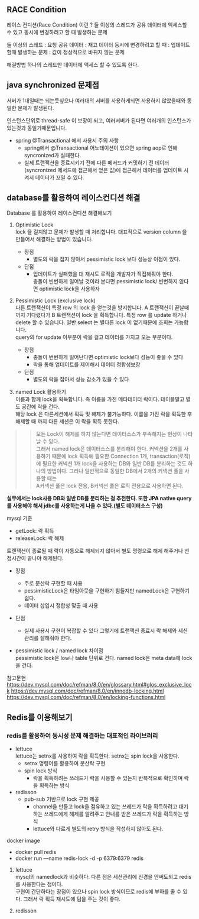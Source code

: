 ## RACE Condition 
레이스 컨디션(Race Condition) 이란 ?
둘 이상의 스레드가 공유 데이터에 액세스할 수 있고 동시에 변경하려고 할 때 발생하는 문제

둘 이상의 스레드 : 요청
공유 데이터 : 재고 데이터
동시에 변경하려고 할 때 : 업데이트 할때
발생하는 문제 : 값이 정상적으로 바뀌지 않는 문제


해결방법
하나의 스레드만 데이터에 액세스 할 수 있도록 한다.

## java synchronized 문제점
서버가 1대일때는 되는듯싶으나 여러대의 서버를 사용하게되면 사용하지 않았을때와 동일한 문제가 발생된다.

인스턴스단위로 thread-safe 이 보장이 되고, 여러서버가 된다면 여러개의 인스턴스가 있는것과 동일기때문입니다.

- spring @Transactional 에서 사용시 주의 사항
  - spring에서 @Transactional 어노테이션이 있으면 spring aop로 인해 syncronized가 실패한다.
  - 실제 트랜잭션을 종료시키기 전에 다른 메서드가 커밋하기 전 데이터(syncronized 메서드에 접근해서 얻은 값)에 접근해서 데이터를 업데이트 시켜서 데이터가 꼬일 수 있다. 

## database를 활용하여 레이스컨디션 해결

Database 를 활용하여 레이스컨디션 해결해보기
1. Optimistic Lock  
lock 을 걸지않고 문제가 발생할 때 처리합니다.
대표적으로 version column 을 만들어서 해결하는 방법이 있습니다.
    - 장점
      - 별도의 락을 잡지 않아서 pessimistic lock 보다 성능상 이점이 있다.
    - 단점
      - 업데이트가 실패했을 대 재시도 로직을 개발자가 직접해줘야 한다.  
충돌이 빈번하게 일어날 것이라 본다면 pessimistic lock/ 빈번하지 않다면 optimistic lock을 사용하자

2. Pessimistic Lock (exclusive lock)  
다른 트랜잭션이 특정 row 의 lock 을 얻는것을 방지합니다.
A 트랜잭션이 끝날때까지 기다렸다가 B 트랜잭션이 lock 을 획득합니다.
특정 row 를 update 하거나 delete 할 수 있습니다.
일반 select 는 별다른 lock 이 없기때문에 조회는 가능합니다.  
query의 for update 이부분이 락을 걸고 데이터를 가지고 오는 부분이다.

    - 장점
      - 충돌이 번번하게 일어난다면 optimistic lock보다 성능이 좋을 수 있다
      - 락을 통해 업데이트를 제어해서 데이터 정합성보장
    - 단점
      - 별도의 락을 잡아서 성능 감소가 있을 수 있다

3. named Lock 활용하기  
이름과 함께 lock을 획득합니다. 즉 이름을 가진 메타데이터 락이다. 테이블말고 별도 공간에 락을 건다.  
해당 lock 은 다른세션에서 획득 및 해제가 불가능하다.
이름을 가진 락을 획득한 후 해제할 때 까지 다른 세션은 이 락을 획득 못한다.  
>>모든 Lock이 해제를 하지 않는다면 데이터소스가 부족해지는 현상이 나타날 수 있다.  
>>그래서 named lock은 데이터소스를 분리해야 한다. 커넥션을 2개를 사용하기 때문에 lock 획득에 필요한 Connection 1개, transaction(로직)에 필요한 커넥션 1개
>>lock을 사용하는 DB와 일반 DB를 분리하는 것도 하나의 방법이다. 그러나 일반적으로 동일한 DB에서 2개의 커넥션 풀을 사용할 때는  
>>A커넥션 풀은 lock 전용, B커넥션 풀은 로직 전용으로 사용하면 된다. 

**실무에서는 lock사용 DB와 일반 DB를 분리하는 걸 추천한다. 또한 JPA native query를 사용해야 해서 jdbc를 사용하는게 나을 수 있다.(별도 데이터소스 구성)** 

mysql 기준
   - getLock: 락 획득
   - releaseLock: 락 해제

트랜잭션이 종료될 때 락이 자동으로 해제되지 않아서 별도 명령으로 해제 해주거나 선점시간이 끝나야 해제된다.  
- 장점
  - 주로 분산락 구현할 때 사용
  - pessimisticLock은 타임아웃을 구현하기 힘들지만 namedLock은 구현하기 쉽다.
  - 데이터 삽입시 정합성 맞출 때 사용
- 단점
  - 실제 사용시 구현이 복잡할 수 있다 그렇기에 트랜잭션 종료시 락 해제와 세션 관리를 잘해줘야 한다.  

- pessimistic lock / named lock 차이점  
pessimistic lock은 low나 table 단위로 건다. named lock은 meta data에 lock을 건다.


참고문헌
https://dev.mysql.com/doc/refman/8.0/en/glossary.html#glos_exclusive_lock
https://dev.mysql.com/doc/refman/8.0/en/innodb-locking.html
https://dev.mysql.com/doc/refman/8.0/en/locking-functions.html  

## Redis를 이용해보기

### redis를 활용하여 동시성 문제 해결하는 대표적인 라이브러리

- lettuce  
lettuce는 setnx를 사용하여 락을 획득한다. setnx는 spin lock을 사용한다.
    - setnx 명령어를 활용하여 분산락 구현
    - spin lock 방식
      - 락을 획득하려는 쓰레드가 락을 사용할 수 있는지 반복적으로 확인하며 락을 획득하는 방식
- redisson
    - pub-sub 기반으로 lock 구현 제공
      - channel을 만들고 lock을 점유하고 있는 쓰레드가 락을 획득하려고 대기하는 쓰레드에게 해제를 알려주고 안내를 받은 쓰레드가 락을 획득하는 방식
      - lettuce와 다르게 별도의 retry 방식을 작성하지 않아도 된다.

docker image
- docker pull redis
- docker run —name redis-lock -d -p 6379:6379 redis

1. lettuce  
mysql의 namedlock과 비슷하다. 다른 점은 세션관리에 신경을 안써도되고 redis를 사용한다는 점이다.  
구현이 간단하다는 장점이 있으나 spin lock 방식이므로 redis에 부하를 줄 수 있다. 그래서 락 획득 재시도에 텀을 주는 것이 좋다.

2. redisson

